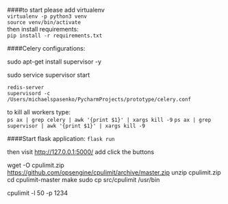 
####to start please add virtualenv    
`virtualenv -p python3 venv`  
`source venv/bin/activate`  
then install requirements:  
`pip install -r requirements.txt`  

####Celery configurations:  

sudo apt-get install supervisor -y 

sudo service supervisor start

`redis-server`  
`supervisord -c /Users/michaelspasenko/PycharmProjects/prototype/celery.conf`

to kill all workers type:  
`ps ax | grep celery | awk '{print $1}' | xargs kill -9`
`ps ax | grep supervisor | awk '{print $1}' | xargs kill -9`


####Start flask application:
`flask run`

then visit http://127.0.0.1:5000/ add click the buttons


wget -O cpulimit.zip https://github.com/opsengine/cpulimit/archive/master.zip
unzip cpulimit.zip
cd cpulimit-master
make
sudo cp src/cpulimit /usr/bin

cpulimit -l 50 -p 1234